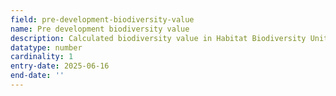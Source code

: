 ```yaml
---
field: pre-development-biodiversity-value
name: Pre development biodiversity value
description: Calculated biodiversity value in Habitat Biodiversity Units
datatype: number
cardinality: 1
entry-date: 2025-06-16
end-date: ''
---
```

